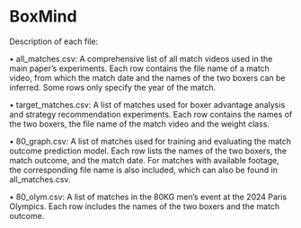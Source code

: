 # BoxMind

Description of each file:

• all_matches.csv: A comprehensive list of all match videos used in the main paper’s experiments. Each row contains the file name of a match video, from which the match date and the names of the two boxers can be inferred. Some rows only specify the year of the match.

• target_matches.csv: A list of matches used for boxer advantage analysis and strategy recommendation experiments. Each row contains the names of the two boxers, the file name of the match video and the weight class.

• 80_graph.csv: A list of matches used for training and evaluating the match outcome prediction model. Each row lists the names of the two boxers, the match outcome, and the match date. For matches with available footage, the corresponding file name is also included, which can also be found in all_matches.csv.

• 80_olym.csv: A list of matches in the 80KG men’s event at the 2024 Paris Olympics. Each row includes the names of the two boxers and the match outcome.
